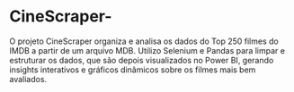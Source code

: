 # CineScraper-
O projeto CineScraper organiza e analisa os dados do Top 250 filmes do IMDB a partir de um arquivo MDB. Utilizo Selenium e Pandas para limpar e estruturar os dados, que são depois visualizados no Power BI, gerando insights interativos e gráficos dinâmicos sobre os filmes mais bem avaliados.
